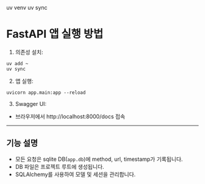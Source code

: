 uv venv
uv sync

# FastAPI 앱 실행 방법

1. 의존성 설치:

```
uv add ~
uv sync
```

2. 앱 실행:

```
uvicorn app.main:app --reload
```

3. Swagger UI:

- 브라우저에서 http://localhost:8000/docs 접속

---

## 기능 설명

- 모든 요청은 sqlite DB(`app.db`)에 method, url, timestamp가 기록됩니다.
- DB 파일은 프로젝트 루트에 생성됩니다.
- SQLAlchemy를 사용하여 모델 및 세션을 관리합니다.
